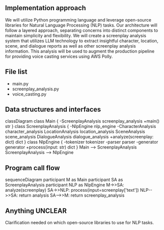 ## Implementation approach

We will utilize Python programming language and leverage open-source libraries for Natural Language Processing (NLP) tasks. Our architecture will follow a layered approach, separating concerns into distinct components to maintain simplicity and flexibility. We will create a screenplay analysis system that utilizes LLM technology to extract insightful character, location, scene, and dialogue reports as well as other screenplay analysis information. This analysis will be used to augment the production pipeline for providing voice casting services using AWS Polly.

## File list

- main.py
- screenplay_analysis.py
- voice_casting.py

## Data structures and interfaces

classDiagram
    class Main {
        -ScreenplayAnalysis screenplay_analysis
        +main() str
    }
    class ScreenplayAnalysis {
        -NlpEngine nlp_engine
        -CharacterAnalysis character_analysis
LocationAnalysis location_analysis
SceneAnalysis scene_analysis
DialogueAnalysis dialogue_analysis
        +analyze(screenplay: dict) dict
    }
    class NlpEngine {
        -tokenizer tokenizer
        -parser parser
        -generator generator
        +process(input: str) dict
    }
    Main --> ScreenplayAnalysis
    ScreenplayAnalysis --> NlpEngine

## Program call flow

sequenceDiagram
    participant M as Main
    participant SA as ScreenplayAnalysis
    participant NLP as NlpEngine
    M->>SA: analyze(screenplay)
    SA->>NLP: process(input=screenplay['text'])
    NLP-->>SA: return analysis
    SA-->>M: return screenplay_analysis

## Anything UNCLEAR

Clarification needed on which open-source libraries to use for NLP tasks.

